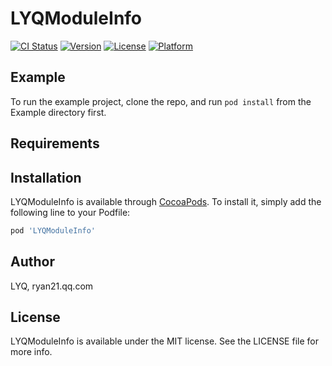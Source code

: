 # LYQModuleInfo

[![CI Status](https://img.shields.io/travis/LYQ/LYQModuleInfo.svg?style=flat)](https://travis-ci.org/LYQ/LYQModuleInfo)
[![Version](https://img.shields.io/cocoapods/v/LYQModuleInfo.svg?style=flat)](https://cocoapods.org/pods/LYQModuleInfo)
[![License](https://img.shields.io/cocoapods/l/LYQModuleInfo.svg?style=flat)](https://cocoapods.org/pods/LYQModuleInfo)
[![Platform](https://img.shields.io/cocoapods/p/LYQModuleInfo.svg?style=flat)](https://cocoapods.org/pods/LYQModuleInfo)

## Example

To run the example project, clone the repo, and run `pod install` from the Example directory first.

## Requirements

## Installation

LYQModuleInfo is available through [CocoaPods](https://cocoapods.org). To install
it, simply add the following line to your Podfile:

```ruby
pod 'LYQModuleInfo'
```

## Author

LYQ, ryan21.qq.com

## License

LYQModuleInfo is available under the MIT license. See the LICENSE file for more info.
